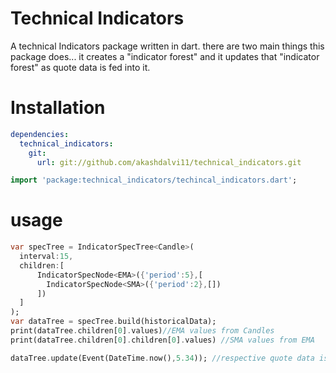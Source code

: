 
# Technical Indicators

A technical Indicators package written in dart.
there are two main things this package does... it creates a "indicator forest" and it updates
that "indicator forest" as quote data is fed into it.





# Installation


``` yaml
dependencies:
  technical_indicators:
    git:
      url: git://github.com/akashdalvi11/technical_indicators.git
```

``` dart
import 'package:technical_indicators/techincal_indicators.dart';
```

# usage
``` dart
var specTree = IndicatorSpecTree<Candle>(
  interval:15,
  children:[
      IndicatorSpecNode<EMA>({'period':5},[
        IndicatorSpecNode<SMA>({'period':2},[])
      ])
  ]
);
var dataTree = specTree.build(historicalData);
print(dataTree.children[0].values)//EMA values from Candles
print(dataTree.children[0].children[0].values) //SMA values from EMA

dataTree.update(Event(DateTime.now(),5.34)); //respective quote data is fed
```
